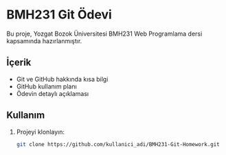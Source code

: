 # BMH231 Git Ödevi
Bu proje, Yozgat Bozok Üniversitesi BMH231 Web Programlama dersi kapsamında hazırlanmıştır.

## İçerik
- Git ve GitHub hakkında kısa bilgi
- GitHub kullanım planı
- Ödevin detaylı açıklaması

## Kullanım
1. Projeyi klonlayın:
   ```bash
   git clone https://github.com/kullanici_adi/BMH231-Git-Homework.git
